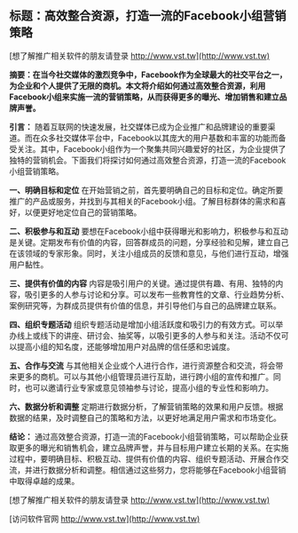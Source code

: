 ## **标题：高效整合资源，打造一流的Facebook小组营销策略**

[想了解推广相关软件的朋友请登录 http://www.vst.tw](http://www.vst.tw)

**摘要：在当今社交媒体的激烈竞争中，Facebook作为全球最大的社交平台之一，为企业和个人提供了无限的商机。本文将介绍如何通过高效整合资源，利用Facebook小组来实施一流的营销策略，从而获得更多的曝光、增加销售和建立品牌声誉。**

**引言：**
随着互联网的快速发展，社交媒体已成为企业推广和品牌建设的重要渠道。而在众多社交媒体平台中，Facebook以其庞大的用户基数和丰富的功能而备受关注。其中，Facebook小组作为一个聚集共同兴趣爱好的社区，为企业提供了独特的营销机会。下面我们将探讨如何通过高效整合资源，打造一流的Facebook小组营销策略。

**一、明确目标和定位**
在开始营销之前，首先要明确自己的目标和定位。确定所要推广的产品或服务，并找到与其相关的Facebook小组。了解目标群体的需求和喜好，以便更好地定位自己的营销策略。

**二、积极参与和互动**
要想在Facebook小组中获得曝光和影响力，积极参与和互动是关键。定期发布有价值的内容，回答群成员的问题，分享经验和见解，建立自己在该领域的专家形象。同时，关注小组成员的反馈和意见，与他们进行互动，增强用户黏性。

**三、提供有价值的内容**
内容是吸引用户的关键。通过提供有趣、有用、独特的内容，吸引更多的人参与讨论和分享。可以发布一些教育性的文章、行业趋势分析、案例研究等，为群成员提供有价值的信息，并引导他们与自己的品牌建立联系。

**四、组织专题活动**
组织专题活动是增加小组活跃度和吸引力的有效方式。可以举办线上或线下的讲座、研讨会、抽奖等，以吸引更多的人参与和关注。活动不仅可以提高小组的知名度，还能够增加用户对品牌的信任感和忠诚度。

**五、合作与交流**
与其他相关企业或个人进行合作，进行资源整合和交流，将会带来更多的商机。可以与其他小组管理员进行互助，进行跨小组的宣传和推广。同时，也可以邀请行业专家或意见领袖参与讨论，提高小组的专业性和影响力。

**六、数据分析和调整**
定期进行数据分析，了解营销策略的效果和用户反馈。根据数据的结果，及时调整自己的策略和方法，以更好地满足用户需求和市场变化。

**结论：**
通过高效整合资源，打造一流的Facebook小组营销策略，可以帮助企业获取更多的曝光和销售机会，建立品牌声誉，并与目标用户建立长期的关系。在实施过程中，要明确目标、积极互动、提供有价值的内容、组织专题活动、开展合作交流，并进行数据分析和调整。相信通过这些努力，您将能够在Facebook小组营销中取得卓越的成果。

[想了解推广相关软件的朋友请登录 http://www.vst.tw](http://www.vst.tw)


[访问软件官网 http://www.vst.tw](http://www.vst.tw)
